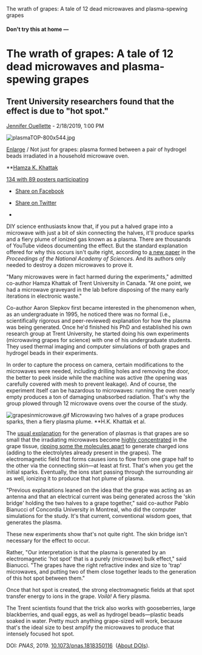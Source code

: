 The wrath of grapes: A tale of 12 dead microwaves and plasma-spewing grapes

####  Don't try this at home —

# The wrath of grapes: A tale of 12 dead microwaves and plasma-spewing grapes

## Trent University researchers found that the effect is due to "hot spot."

 [Jennifer Ouellette](https://arstechnica.com/author/jenniferouellette/) - 2/18/2019, 1:00 PM

 ![plasmaTOP-800x544.jpg](../_resources/35cd5ef542a47a666fc92772d37960dc.jpg)

[Enlarge](https://cdn.arstechnica.net/wp-content/uploads/2019/02/plasmaTOP.jpg)  / Not just for grapes: plasma formed between a pair of hydrogel beads irradiated in a household microwave oven.

**[Hamza K. Khattak](http://dx.doi.org/10.1073/pnas.1818350116)

 [134 with 89 posters participating](https://arstechnica.com/science/2019/02/these-scientists-broke-12-microwaves-to-learn-how-grapes-create-plasmas/?comments=1)

- [Share on Facebook](https://www.facebook.com/sharer.php?u=https%3A%2F%2Farstechnica.com%2F%3Fpost_type%3Dpost%26p%3D1458471)

- [Share on Twitter](https://twitter.com/share?text=The+wrath+of+grapes%3A+A+tale+of+12+dead+microwaves+and+plasma-spewing+grapes&url=https%3A%2F%2Farstechnica.com%2F%3Fpost_type%3Dpost%26p%3D1458471)

-

DIY science enthusiasts know that, if you put a halved grape into a microwave with just a bit of skin connecting the halves, it'll produce sparks and a fiery plume of ionized gas known as a plasma. There are thousands of YouTube videos documenting the effect. But the standard explanation offered for why this occurs isn't quite right, according to [a new paper](http://www.pnas.org/cgi/doi/10.1073/pnas.1818350116) in the *Proceedings of the National Academy of Sciences*. And its authors only needed to destroy a dozen microwaves to prove it.

"Many microwaves were in fact harmed during the experiments," admitted co-author Hamza Khattak of Trent University in Canada. "At one point, we had a microwave graveyard in the lab before disposing of the many early iterations in electronic waste."

Co-author Aaron Slepkov first became interested in the phenomenon when, as an undergraduate in 1995, he noticed there was no formal (i.e., scientifically rigorous and peer-reviewed) explanation for how the plasma was being generated. Once he'd finished his PhD and established his own research group at Trent University, he started doing his own experiments (microwaving grapes for science) with one of his undergraduate students. They used thermal imaging and computer simulations of both grapes and hydrogel beads in their experiments.

In order to capture the process on camera, certain modifications to the microwaves were needed, including drilling holes and removing the door, the better to peek inside while the machine was active (the opening was carefully covered with mesh to prevent leakage). And of course, the experiment itself can be hazardous to microwaves: running the oven nearly empty produces a ton of damaging unabsorbed radiation. That's why the group plowed through 12 microwave ovens over the course of the study.

![grapesinmicrowave.gif](../_resources/ae812face739a8c5bb3737d7ba36189f.gif)
Microwaving two halves of a grape produces sparks, then a fiery plasma plume.
**H.K. Khattak et al.

The [usual explanation](https://www.sciencealert.com/watch-here-s-how-to-make-plasma-by-microwaving-a-grape) for the generation of plasmas is that grapes are so small that the irradiating microwaves become [highly concentrated](https://van.physics.illinois.edu/qa/listing.php?id=818) in the grape tissue, [ripping some the molecules apart](https://www.vox.com/xpress/2014/12/3/7326643/grape-plasma-microwave) to generate charged ions (adding to the electrolytes already present in the grapes). The electromagnetic field that forms causes ions to flow from one grape half to the other via the connecting skin—at least at first. That's when you get the initial sparks. Eventually, the ions start passing through the surrounding air as well, ionizing it to produce that hot plume of plasma.

"Previous explanations leaned on the idea that the grape was acting as an antenna and that an electrical current was being generated across the 'skin bridge' holding the two halves to a grape together," said co-author Pablo Bianucci of Concordia University in Montreal, who did the computer simulations for the study. It's that current, conventional wisdom goes, that generates the plasma.

These new experiments show that's not quite right. The skin bridge isn't necessary for the effect to occur.

Rather, "Our interpretation is that the plasma is generated by an electromagnetic 'hot spot' that is a purely (microwave) bulk effect," said Bianucci. "The grapes have the right refractive index and size to 'trap' microwaves, and putting two of them close together leads to the generation of this hot spot between them."

Once that hot spot is created, the strong electromagnetic fields at that spot transfer energy to ions in the grape. *Voilà!* A fiery plasma.

The Trent scientists found that the trick also works with gooseberries, large blackberries, and quail eggs, as well as hydrogel beads—plastic beads soaked in water. Pretty much anything grape-sized will work, because that's the ideal size to best amplify the microwaves to produce that intensely focused hot spot.

DOI: *PNAS*, 2019. [10.1073/pnas.1818350116](http://dx.doi.org/10.1073/pnas.1818350116)  ([About DOIs](http://arstechnica.com/science/news/2010/03/dois-and-their-discontents-1.ars)).